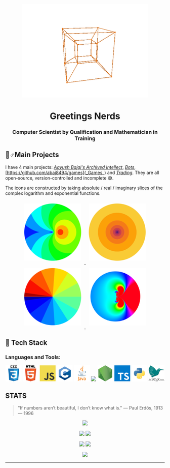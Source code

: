 <div align="center">
<img width="400px" src="/assets/tess-trans.gif">
 </div>

<h1 align="center">Greetings Nerds</h1>
<h3 align="center">Computer Scientist by Qualification and Mathematician in Training</h3>

## 🎯♂️Main Projects

I have 4 main projects: [_Aayush Bajaj's Archived Intellect_](https://github.com/abaj8494/site), [_Bots_](https://github.com/abaj8494/cloud), [https://github.com/abaj8494/games](_Games_) and [_Trading_](https://github.com/abaj8494/trading). They are all open-source, version-controlled and incomplete 😅.

The icons are constructed by taking absolute / real / imaginary slices of the complex logarithm and exponential functions.
<div align="center">
  <a href="https://abaj.ai" target="_blank">
    <img width="180px" src="/assets/abs_hsv.svg" style="margin: 10px;">
  </a>
  <a href="https://abaj.bots" target="_blank">
    <img width="180px" src="/assets/real_inferno.svg" style="margin: 10px;">
  </a>
  <a href="https://abaj.games" target="_blank">
    <img width="180px" src="/assets/imag_jet.svg" style="margin: 10px;">
  </a>
  <a href="https://abaj.trades" target="_blank">
    <img width="180px" src="/assets/trade.svg" style="margin: 10px;">
  </a>
</div>


## 🧱 Tech Stack

<h3 align="left">Languages and Tools:</h3>
<p align="center">
<img height="50" src="https://raw.githubusercontent.com/github/explore/80688e429a7d4ef2fca1e82350fe8e3517d3494d/topics/css/css.png" />
<img height="50" src="https://raw.githubusercontent.com/github/explore/80688e429a7d4ef2fca1e82350fe8e3517d3494d/topics/html/html.png" />
<img height="50" src="https://raw.githubusercontent.com/github/explore/80688e429a7d4ef2fca1e82350fe8e3517d3494d/topics/javascript/javascript.png" />
<img height="50" src="https://raw.githubusercontent.com/github/explore/f3e22f0dca2be955676bc70d6214b95b13354ee8/topics/c/c.png" />
<img height="50" src="https://raw.githubusercontent.com/github/explore/5b3600551e122a3277c2c5368af2ad5725ffa9a1/topics/java/java.png" />
<img height="50" src="https://pngimg.com/uploads/mysql/mysql_PNG6.png" />
<img height="50" src="https://raw.githubusercontent.com/github/explore/80688e429a7d4ef2fca1e82350fe8e3517d3494d/topics/nodejs/nodejs.png" />
<img height="50" src="https://raw.githubusercontent.com/github/explore/80688e429a7d4ef2fca1e82350fe8e3517d3494d/topics/typescript/typescript.png" />
<img height="50" src="https://raw.githubusercontent.com/github/explore/80688e429a7d4ef2fca1e82350fe8e3517d3494d/topics/python/python.png" />
<img height="50" src="https://raw.githubusercontent.com/github/explore/80688e429a7d4ef2fca1e82350fe8e3517d3494d/topics/latex/latex.png" />
</p>

## STATS

> "If numbers aren’t beautiful, I don’t know what is." — Paul Erdős, 1913 — 1996

<p align="center">
<img src="http://github-profile-summary-cards.vercel.app/api/cards/profile-details?username=abaj8494&theme=radical"/>
</p>
<p align="center">
<img src="http://github-profile-summary-cards.vercel.app/api/cards/repos-per-language?username=abaj8494&theme=radical"/>
<img src="http://github-profile-summary-cards.vercel.app/api/cards/most-commit-language?username=abaj8494&theme=radical"/>
</p>
<p align="center">
<img src="http://github-profile-summary-cards.vercel.app/api/cards/stats?username=abaj8494&theme=radical"/>
<img src="http://github-profile-summary-cards.vercel.app/api/cards/productive-time?username=abaj8494&theme=radical&utcOffset=+1"/>
</p>
<p align="center">
<img src="https://github-readme-streak-stats.herokuapp.com?user=abaj8494&theme=radical&hide_border=true&date_format=M%20j%5B%2C%20Y%5D&background=2c292d"/>
</p>

---

